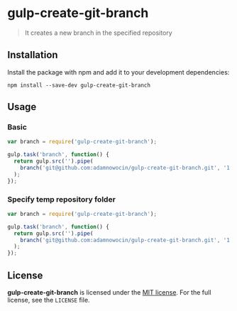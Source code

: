 # gulp-create-git-branch
> It creates a new branch in the specified repository

## Installation

Install the package with npm and add it to your development dependencies:

`npm install --save-dev gulp-create-git-branch`

## Usage

### Basic

```javascript
var branch = require('gulp-create-git-branch');

gulp.task('branch', function() {
  return gulp.src('').pipe(
    branch('git@github.com:adamnowocin/gulp-create-git-branch.git', '1.0.0')
  );
});
```

### Specify temp repository folder

```javascript
var branch = require('gulp-create-git-branch');

gulp.task('branch', function() {
  return gulp.src('').pipe(
    branch('git@github.com:adamnowocin/gulp-create-git-branch.git', '1.0.0', 'tmp-repo')
  );
});
```

## License

**gulp-create-git-branch** is licensed under the [MIT license](http://opensource.org/licenses/MIT).
For the full license, see the `LICENSE` file.
